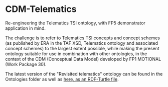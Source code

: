 # CDM-Telematics
Re-engineering the Telematics TSI ontology, with FP5 demonstrator application in mind.

The challenge is to refer to Telematics TSI concepts and concept schemes (as published by ERA in the TAF XSD, Telematics ontology and associated concept schemes) to the largest extent possible, while making the present ontology suitable for use in combination with other ontologies, in the context of the CDM (Conceptual Data Model) developed by FP1 MOTIONAL (Work Package 30).

The latest version of the "Revisited telematics" ontology can be found in the Ontologies folder as well as [here, as an RDF-Turtle file](http://cdm.ovh/taf/taf.ttl).
